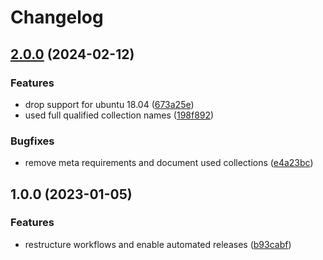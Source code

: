 # Changelog

## [2.0.0](https://github.com/rolehippie/storage/compare/v1.0.0...v2.0.0) (2024-02-12)


### Features

* drop support for ubuntu 18.04 ([673a25e](https://github.com/rolehippie/storage/commit/673a25e2dfda5dac3671cd2820b7df3694d9762b))
* used full qualified collection names ([198f892](https://github.com/rolehippie/storage/commit/198f892e2f690d5e9311731f7880a86b96549f30))


### Bugfixes

* remove meta requirements and document used collections ([e4a23bc](https://github.com/rolehippie/storage/commit/e4a23bc5ceb193f0a006233543a6eaad0e5fbd1d))

## 1.0.0 (2023-01-05)


### Features

* restructure workflows and enable automated releases ([b93cabf](https://github.com/rolehippie/storage/commit/b93cabfc7b83c6c332c7403e8bcc604324086a8e))
